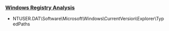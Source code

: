 ### <a href="https://forensicswiki.xyz/wiki/index.php?title=Windows_Registry">Windows Registry Analysis</a>
  * NTUSER.DAT\Software\Microsoft\Windows\CurrentVersion\Explorer\TypedPaths
